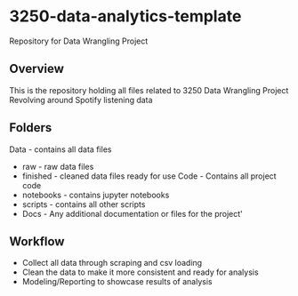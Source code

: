 # 3250-data-analytics-template
 Repository for Data Wrangling Project

## Overview
This is the repository holding all files related to 3250 Data Wrangling Project Revolving around Spotify listening data

## Folders
Data - contains all data files
* raw - raw data files
* finished - cleaned data files ready for use
Code - Contains all project code
* notebooks - contains jupyter notebooks
* scripts - contains all other scripts
* Docs - Any additional documentation or files for the project'

## Workflow
* Collect all data through scraping and csv loading
* Clean the data to make it more consistent and ready for analysis
* Modeling/Reporting to showcase results of analysis
